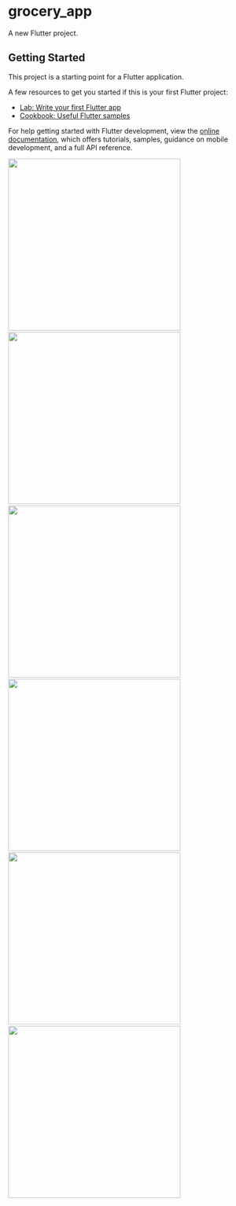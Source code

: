 # grocery_app

A new Flutter project.

## Getting Started

This project is a starting point for a Flutter application.

A few resources to get you started if this is your first Flutter project:

- [Lab: Write your first Flutter app](https://docs.flutter.dev/get-started/codelab)
- [Cookbook: Useful Flutter samples](https://docs.flutter.dev/cookbook)

For help getting started with Flutter development, view the
[online documentation](https://docs.flutter.dev/), which offers tutorials,
samples, guidance on mobile development, and a full API reference.

<img src="https://user-images.githubusercontent.com/114163756/236680540-49f5c38d-2980-4294-9717-6089bf4a5638.png" width="350px"> &nbsp; 
<img src="https://user-images.githubusercontent.com/114163756/236681142-7c46482c-fd50-4e3b-8d0d-b963bfe445ac.png" width="350px"> &nbsp;
<img src="https://user-images.githubusercontent.com/114163756/236681196-1fa4727c-ef2e-4576-a05b-21f7dd29cc87.png" width="350px"> &nbsp;
<img src="https://user-images.githubusercontent.com/114163756/236681266-d4c4f988-51d8-4894-9678-788713f460c8.png" width="350px"> &nbsp;
<img src="https://user-images.githubusercontent.com/114163756/236681470-21efa7e0-3e7e-4f9c-a4f4-fa662fda1413.png" width="350px"> &nbsp;
<img src="https://user-images.githubusercontent.com/114163756/236681488-75026795-1f52-416f-b4fa-252c41d0fb21.png" width="350px"> &nbsp;
